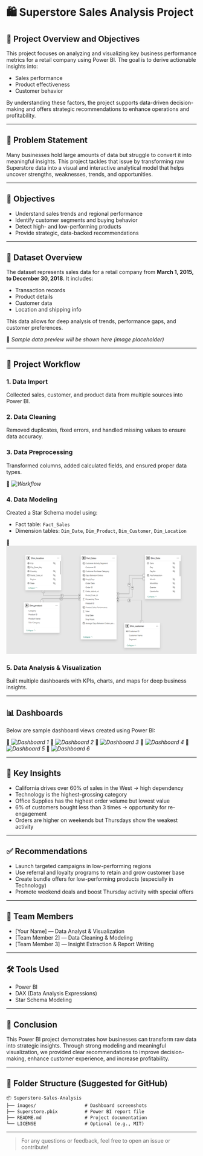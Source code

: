 # 🛍️ Superstore Sales Analysis Project

## 📌 Project Overview and Objectives

This project focuses on analyzing and visualizing key business performance metrics for a retail company using Power BI. The goal is to derive actionable insights into:

* Sales performance
* Product effectiveness
* Customer behavior

By understanding these factors, the project supports data-driven decision-making and offers strategic recommendations to enhance operations and profitability.

---

## 🧠 Problem Statement

Many businesses hold large amounts of data but struggle to convert it into meaningful insights. This project tackles that issue by transforming raw Superstore data into a visual and interactive analytical model that helps uncover strengths, weaknesses, trends, and opportunities.

---

## 🎯 Objectives

* Understand sales trends and regional performance
* Identify customer segments and buying behavior
* Detect high- and low-performing products
* Provide strategic, data-backed recommendations

---

## 📂 Dataset Overview

The dataset represents sales data for a retail company from **March 1, 2015, to December 30, 2018**. It includes:

* Transaction records
* Product details
* Customer data
* Location and shipping info

This data allows for deep analysis of trends, performance gaps, and customer preferences.

📸 *Sample data preview will be shown here (image placeholder)*

---

## 🔄 Project Workflow

### 1. **Data Import**

Collected sales, customer, and product data from multiple sources into Power BI.

### 2. **Data Cleaning**

Removed duplicates, fixed errors, and handled missing values to ensure data accuracy.

### 3. **Data Preprocessing**

Transformed columns, added calculated fields, and ensured proper data types.

📸 *![Workflow](./images/Workflow.png)*

### 4. **Data Modeling**

Created a Star Schema model using:

* Fact table: `Fact_Sales`
* Dimension tables: `Dim_Date`, `Dim_Product`, `Dim_Customer`, `Dim_Location`

📸 *![Data Model](./images/model.png)*

### 5. **Data Analysis & Visualization**

Built multiple dashboards with KPIs, charts, and maps for deep business insights.

---

## 📊 Dashboards

Below are sample dashboard views created using Power BI:

📸 *![Dashboard 1](./images/Screenshot1.png)*
📸 *![Dashboard 2](./images/Screenshot2.png)*
📸 *![Dashboard 3](./images/Screenshot3.png)*
📸 *![Dashboard 4](./images/Screenshot4.png)*
📸 *![Dashboard 5](./images/Screenshot5.png)*
📸 *![Dashboard 6](./images/Screenshot6.png)*

---

## 🧠 Key Insights

* California drives over 60% of sales in the West → high dependency
* Technology is the highest-grossing category
* Office Supplies has the highest order volume but lowest value
* 6% of customers bought less than 3 times → opportunity for re-engagement
* Orders are higher on weekends but Thursdays show the weakest activity

---

## ✅ Recommendations

* Launch targeted campaigns in low-performing regions
* Use referral and loyalty programs to retain and grow customer base
* Create bundle offers for low-performing products (especially in Technology)
* Promote weekend deals and boost Thursday activity with special offers

---

## 👥 Team Members

* \[Your Name] — Data Analyst & Visualization
* \[Team Member 2] — Data Cleaning & Modeling
* \[Team Member 3] — Insight Extraction & Report Writing

---

## 🛠️ Tools Used

* Power BI
* DAX (Data Analysis Expressions)
* Star Schema Modeling

---

## 📌 Conclusion

This Power BI project demonstrates how businesses can transform raw data into strategic insights. Through strong modeling and meaningful visualization, we provided clear recommendations to improve decision-making, enhance customer experience, and increase profitability.

---

## 📁 Folder Structure (Suggested for GitHub)

```
📦 Superstore-Sales-Analysis
├── images/                  # Dashboard screenshots
├── Superstore.pbix          # Power BI report file
├── README.md                # Project documentation
└── LICENSE                  # Optional (e.g., MIT)
```

---

> For any questions or feedback, feel free to open an issue or contribute!

